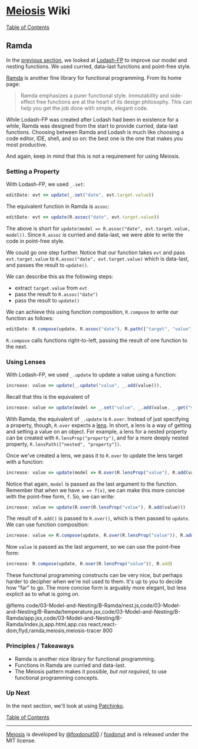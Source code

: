 # [Meiosis](http://meiosis.js.org) Wiki

[Table of Contents](toc.html)

## Ramda

In the [previous section](03-Model-and-Nesting-A-Lodash-FP.html), we looked at
[Lodash-FP](https://github.com/lodash/lodash/wiki/FP-Guide) to improve our model and nesting
functions. We used curried, data-last functions and point-free style.

[Ramda](http://ramdajs.com) is another fine library for functional programming. From its home
page:

> Ramda emphasizes a purer functional style. Immutability and side-effect free functions are at the
> heart of its design philosophy. This can help you get the job done with simple, elegant code.

While Lodash-FP was created after Lodash had been in existence for a while, Ramda was designed from
the start to provide curried, data-last functions. Choosing between Ramda and Lodash is much like
choosing a code editor, IDE, shell, and so on: the best one is the one that makes _you_ most
productive.

And again, keep in mind that this is not a requirement for using Meiosis.

### Setting a Property

With Lodash-FP, we used `_.set`:

```javascript
editDate: evt => update(_.set("date", evt.target.value))
```

The equivalent function in Ramda is `assoc`:

```javascript
editDate: evt => update(R.assoc("date", evt.target.value))
```

The above is short for `update(model => R.assoc("date", evt.target.value, model))`.
Since `R.assoc` is curried and data-last, we were able to write the code in point-free style.

We could go one step further. Notice that our function takes `evt` and pass `evt.target.value` to
`R.assoc("date", evt.target.value)` which is data-last, and passes the result to `update()`.

We can describe this as the following steps:

- extract `target.value` from `evt`
- pass the result to `R.assoc("date")`
- pass the result to `update()`

We can achieve this using function composition, `R.compose` to write our function as follows:

```javascript
editDate: R.compose(update, R.assoc("date"), R.path(["target", "value"]))
```

`R.compose` calls functions right-to-left, passing the result of one function to the next.

### Using Lenses

With Lodash-FP, we used `_.update` to update a value using a function:

```javascript
increase: value => update(_.update("value", _.add(value))),
```

Recall that this is the equivalent of

```javascript
increase: value => update(model => _.set("value", _.add(value, _.get("value", model)), model))
```

With Ramda, the equivalent of `_.update` is `R.over`. Instead of just specifying a property,
though, `R.over` expects a [lens](http://ramdajs.com/docs/#lens). In short, a lens is a way of
getting and setting a value on an object. For example, a lens for a nested property can be
created with `R.lensProp("property")`, and for a more deeply nested property,
`R.lensPath(["nested", "property"])`.

Once we've created a lens, we pass it to `R.over` to update the lens target with a function:

```javascript
increase: value => update(model => R.over(R.lensProp("value"), R.add(value), model))
```

Notice that again, `model` is passed as the last argument to the function. Remember that when
we have `x => f(x)`, we can make this more concise with the point-free form, `f`. So, we
can write:

```javascript
increase: value => update(R.over(R.lensProp("value"), R.add(value)))
```

The result of `R.add()` is passed to `R.over()`, which is then passed to `update`. We can
use function composition:

```javascript
increase: value => R.compose(update, R.over(R.lensProp("value")), R.add(value))
```

Now `value` is passed as the last argument, so we can use the point-free form:

```javascript
increase: R.compose(update, R.over(R.lensProp("value")), R.add)
```

These functional programming constructs can be very nice, but perhaps harder to decipher when
we're not used to them. It's up to you to decide how "far" to go. The more concise form is
arguably more elegant, but less explicit as to what is going on.

@flems code/03-Model-and-Nesting/B-Ramda/nest.js,code/03-Model-and-Nesting/B-Ramda/temperature.jsx,code/03-Model-and-Nesting/B-Ramda/app.jsx,code/03-Model-and-Nesting/B-Ramda/index.js,app.html,app.css react,react-dom,flyd,ramda,meiosis,meiosis-tracer 800

### Principles / Takeaways

- Ramda is another nice library for functional programming.
- Functions in Ramda are curried and data-last.
- The Meiosis pattern makes it possible, _but not required_, to use functional programming
concepts.

### Up Next

In the next section, we'll look at using [Patchinko](03-Model-and-Nesting-C-Patchinko.html).

[Table of Contents](toc.html)

-----

[Meiosis](http://meiosis.js.org) is developed by [@foxdonut00](http://twitter.com/foxdonut00) / [foxdonut](https://github.com/foxdonut) and is released under the MIT license.

